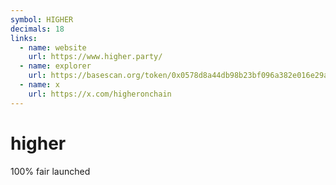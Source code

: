 ```yaml
---
symbol: HIGHER
decimals: 18
links:
  - name: website
    url: https://www.higher.party/
  - name: explorer
    url: https://basescan.org/token/0x0578d8a44db98b23bf096a382e016e29a5ce0ffe
  - name: x
    url: https://x.com/higheronchain
---
```


# higher

100% fair launched

